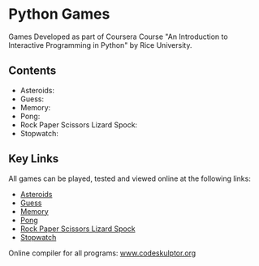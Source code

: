 # Python Games
Games Developed as part of Coursera Course "An Introduction to Interactive Programming in Python" by Rice University.

## Contents

 - Asteroids: 
 - Guess:
 - Memory:
 - Pong:
 - Rock Paper Scissors Lizard Spock:
 - Stopwatch:

## Key Links

All games can be played, tested and viewed online at the following links:

 - [Asteroids][asteroids]
 - [Guess][guess]
 - [Memory][memory]
 - [Pong][pong]
 - [Rock Paper Scissors Lizard Spock][rock]
 - [Stopwatch][stopwatch]

Online compiler for all programs: www.codeskulptor.org

[asteroids]: <http://www.codeskulptor.org/#user7-saqlvlqkCMCVP6m-0.py>
[guess]: <http://www.codeskulptor.org/#user2-5N4vKNHixYCsSTA.py>
[memory]: <http://www.codeskulptor.org/#user5-zjrPz03GcR-2.py>
[pong]: <http://www.codeskulptor.org/#user4-zsjGF8TaucH07BQ.py>
[rock]: <http://www.codeskulptor.org/#user2-0E5iBP2BMv4n6dQ.py>
[stopwatch]: <http://www.codeskulptor.org/#user4-WjL2sotC08-9.py>